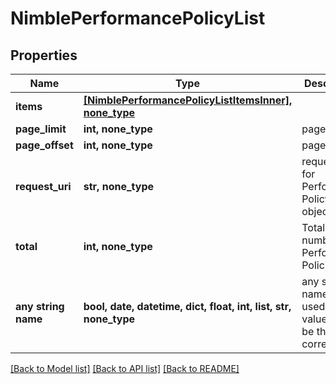 # NimblePerformancePolicyList


## Properties
Name | Type | Description | Notes
------------ | ------------- | ------------- | -------------
**items** | [**[NimblePerformancePolicyListItemsInner], none_type**](NimblePerformancePolicyListItemsInner.md) |  | [optional] 
**page_limit** | **int, none_type** | page limit | [optional] 
**page_offset** | **int, none_type** | page offset | [optional] 
**request_uri** | **str, none_type** | requestUri for Performance Policy objects | [optional] 
**total** | **int, none_type** | Total number of Performance Policies. | [optional] 
**any string name** | **bool, date, datetime, dict, float, int, list, str, none_type** | any string name can be used but the value must be the correct type | [optional]

[[Back to Model list]](../README.md#documentation-for-models) [[Back to API list]](../README.md#documentation-for-api-endpoints) [[Back to README]](../README.md)


